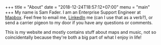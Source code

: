 +++
title = "About"
date = "2018-12-24T18:57:12+07:00"
menu = "main"
+++
My name is Sam Fader. I am an Enterprise Support Engineer at [Mapbox](https://www.mapbox.com/). Feel free to email me, [LinkedIn](https://www.linkedin.com/in/samfader/) me (can I use that as a verb?), or send a carrier pigeon to my door if you have any questions or comments.

This is my website and mostly contains stuff about maps and music, not so coincidentally because they're both a big part of what I enjoy in life!